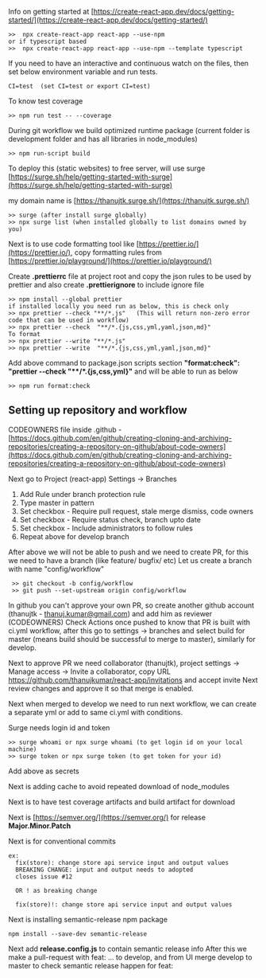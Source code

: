 Info on getting started at [https://create-react-app.dev/docs/getting-started/](https://create-react-app.dev/docs/getting-started/)

```
>>  npx create-react-app react-app --use-npm
or if typescript based
>>  npx create-react-app react-app --use-npm --template typescript
```

If you need to have an interactive and continuous watch on the files, then set below environment variable and run tests.

```
CI=test  (set CI=test or export CI=test)
```

To know test coverage

```
>> npm run test -- --coverage
```

During git workflow we build optimized runtime package (current folder is development folder and has all libraries in node_modules)

```
>> npm run-script build
```

To deploy this (static websites) to free server, will use surge [https://surge.sh/help/getting-started-with-surge](https://surge.sh/help/getting-started-with-surge)

my domain name is [https://thanujtk.surge.sh/](https://thanujtk.surge.sh/)

```
>> surge (after install surge globally)
>> npx surge list (when installed globally to list domains owned by you)
```

Next is to use code formatting tool like [https://prettier.io/](https://prettier.io/), copy formatting rules from [https://prettier.io/playground/](https://prettier.io/playground/)

Create **.prettierrc** file at project root and copy the json rules to be used by prettier and also create **.prettierignore** to include ignore file

```
>> npm install --global prettier
if installed locally you need run as below, this is check only
>> npx prettier --check "**/*.js"   (This will return non-zero error code that can be used in workflow)
>> npx prettier --check  "**/*.{js,css,yml,yaml,json,md}"
To format
>> npx prettier --write "**/*.js"
>> npx prettier --write  "**/*.{js,css,yml,yaml,json,md}"
```

Add above command to package.json scripts section **"format:check": "prettier --check "\*\*/\*.{js,css,yml}"** and will be able to run as below

```
>> npm run format:check
```

## **Setting up repository and workflow**

CODEOWNERS file inside .github - [https://docs.github.com/en/github/creating-cloning-and-archiving-repositories/creating-a-repository-on-github/about-code-owners](https://docs.github.com/en/github/creating-cloning-and-archiving-repositories/creating-a-repository-on-github/about-code-owners)

Next go to Project (react-app) Settings -> Branches

1. Add Rule under branch protection rule
2. Type master in pattern
3. Set checkbox - Require pull request, stale merge dismiss, code owners
4. Set checkbox - Require status check, branch upto date
5. Set checkbox - Include administrators to follow rules
6. Repeat above for develop branch

After above we will not be able to push and we need to create PR, for this we need to have a branch (like feature/ bugfix/ etc)
Let us create a branch with name "config/workflow"

```
 >> git checkout -b config/workflow
 >> git push --set-upstream origin config/workflow
```

In github you can't approve your own PR, so create another github account (thanujtk - thanuj.kumar@gmail.com) and add him as reviewer (CODEOWNERS)
Check Actions once pushed to know that PR is built with ci.yml workflow, after this go to settings -> branches and select build for master (means build should be successful to merge to master),
similarly for develop.

Next to approve PR we need collaborator (thanujtk), project settings -> Manage access -> Invite a collaborator, copy URL https://github.com/thanujkumar/react-app/invitations and accept invite
Next review changes and approve it so that merge is enabled.

Next when merged to develop we need to run next workflow, we can create a separate yml or add to same ci.yml with conditions.

Surge needs login id and token

```
>> surge whoami or npx surge whoami (to get login id on your local machine)
>> surge token or npx surge token (to get token for your id)
```

Add above as secrets

Next is adding cache to avoid repeated download of node_modules

Next is to have test coverage artifacts and build artifact for download

Next is [https://semver.org/](https://semver.org/) for release **Major.Minor.Patch**

Next is []() for conventional commits

```
ex:
  fix(store): change store api service input and output values
  BREAKING CHANGE: input and output needs to adopted
  closes issue #12

  OR ! as breaking change

  fix(store)!: change store api service input and output values
```

Next is installing semantic-release npm package

```
npm install --save-dev semantic-release
```

Next add **release.config.js** to contain semantic release info
After this we make a pull-request with feat: ... to develop, and from UI merge develop to master to check semantic release happen for feat:

